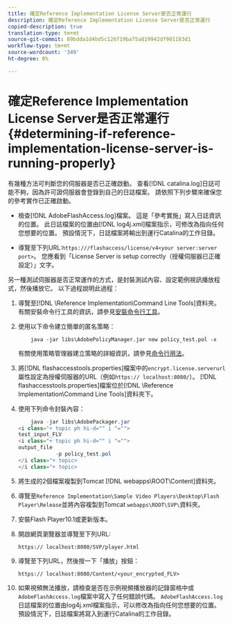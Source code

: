 ```yaml
---
title: 確定Reference Implementation License Server是否正常運行
description: 確定Reference Implementation License Server是否正常運行
copied-description: true
translation-type: tm+mt
source-git-commit: 89bdda1d4bd5c126f19ba75a819942df901183d1
workflow-type: tm+mt
source-wordcount: '349'
ht-degree: 0%

---
```



# 確定Reference Implementation License Server是否正常運行{#determining-if-reference-implementation-license-server-is-running-properly}

有幾種方法可判斷您的伺服器是否已正確啟動。 查看[!DNL catalina.log]日誌可能不夠，因為許可證伺服器會登錄到自己的日誌檔案。 請依照下列步驟來確保您的參考實作已正確啟動。

* 檢查[!DNL AdobeFlashAccess.log]檔案。 這是「參考實施」寫入日誌資訊的位置。 此日誌檔案的位置由[!DNL log4j.xml]檔案指示，可修改為指向任何您想要的位置。 預設情況下，日誌檔案將輸出到運行Catalina的工作目錄。

* 導覽至下列URL:`https:///flashaccess/license/v4<your server:server port>`。 您應看到「License Server is setup correctly（授權伺服器已正確設定）」文字。

另一種測試伺服器是否正常運作的方式，是封裝測試內容、設定範例視訊播放程式，然後播放它。 以下過程說明此過程：

1. 導覽至[!DNL \Reference Implementation\Command Line Tools]資料夾。 有關安裝命令行工具的資訊，請參見[安裝命令行工具](../aaxs-reference-implementations/command-line-tools/aaxs-ref-impl-command-line-overview.md#installing-the-command-line-tools)。

1. 使用以下命令建立簡單的匿名策略：

   ```
       java -jar libs\AdobePolicyManager.jar new policy_test.pol -x
   ```

   有關使用策略管理器建立策略的詳細資訊，請參見[命令行用法](../aaxs-reference-implementations/command-line-tools/policy-manager/command-line-usage.md)。

1. 將[!DNL flashaccesstools.properties]檔案中的`encrypt.license.serverurl`屬性設定為授權伺服器的URL（例如`https:// localhost:8080/`）。 [!DNL flashaccesstools.properties]檔案位於[!DNL \Reference Implementation\Command Line Tools]資料夾下。

1. 使用下列命令封裝內容：

   ```java
       java -jar libs\AdobePackager.jar  
   <i class="+ topic ph hi-d="" i "="">
   test_input_FLV  
   <i class="+ topic ph hi-d="" i "="">
   output_file  
               -p policy_test.pol 
   </i class="+ topic> 
   </i class="+ topic>
   ```

1. 將生成的2個檔案複製到Tomcat [!DNL webapps\ROOT\Content]資料夾。
1. 導覽至`Reference Implementation\Sample Video Players\Desktop\Flash Player\Release`並將內容複製到Tomcat `webapps\ROOT\SVP\`資料夾。
1. 安裝Flash Player10.1或更新版本。
1. 開啟網頁瀏覽器並導覽至下列URL:

   `https:// localhost:8080/SVP/player.html`
1. 導覽至下列URL，然後按一下「播放」按鈕：

   `https:// localhost:8080/Content/<your_encrypted_FLV>`
1. 如果視頻無法播放，請檢查是否在示例視頻播放器的記錄窗格中或`AdobeFlashAccess.log`檔案中寫入了任何錯誤代碼。 `AdobeFlashAccess.log`日誌檔案的位置由log4j.xml檔案指示，可以修改為指向任何您想要的位置。 預設情況下，日誌檔案將寫入到運行Catalina的工作目錄。
